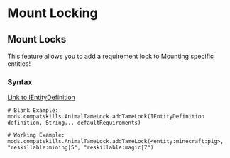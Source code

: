 # Mount Locking

## Mount Locks
This feature allows you to add a requirement lock to Mounting specific entities!

### Syntax
[Link to IEntityDefinition](/Vanilla/Entities/IEntityDefinition/)

```
# Blank Example:
mods.compatskills.AnimalTameLock.addTameLock(IEntityDefinition definition, String... defaultRequirements)

# Working Example:
mods.compatskills.AnimalTameLock.addTameLock(<entity:minecraft:pig>, "reskillable:mining|5", "reskillable:magic|7")
```